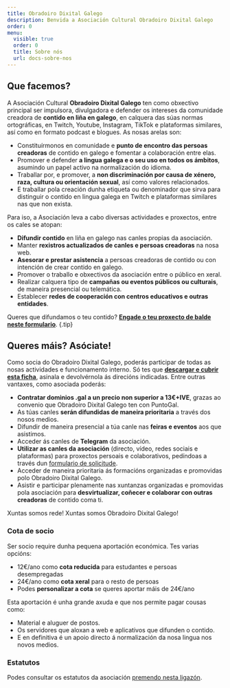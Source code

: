 ```yaml
---
title: Obradoiro Dixital Galego
description: Benvida a Asociación Cultural Obradoiro Dixital Galego
order: 0
menu:
  visible: true
  order: 0
  title: Sobre nós
  url: docs-sobre-nos
---
```


## Que facemos?

A Asociación Cultural **Obradoiro Dixital Galego** ten como obxectivo principal ser impulsora, divulgadora e defender os intereses da comunidade creadora de **contido en liña en galego**, en calquera das súas normas ortográficas, en Twitch, Youtube, Instagram, TikTok e plataformas similares, así como en formato podcast e blogues.
As nosas arelas son:

- Constituírmonos en comunidade e **punto de encontro das persoas creadoras** de contido en galego e fomentar a colaboración entre elas.
- Promover e defender **a lingua galega e o seu uso en todos os ámbitos**, asumindo un papel activo na normalización do idioma.
- Traballar por, e promover, a **non discriminación por causa de xénero, raza, cultura ou orientación sexual**, así como valores relacionados.
- E traballar pola creación dunha etiqueta ou denominador que sirva para distinguir o contido en lingua galega en Twitch e plataformas similares nas que non exista.

Para iso, a Asociación leva a cabo diversas actividades e proxectos, entre os cales se atopan:

- **Difundir contido** en liña en galego nas canles propias da asociación.
- Manter **rexistros actualizados de canles e persoas creadoras** na nosa web.
- **Asesorar e prestar asistencia** a persoas creadoras de contido ou con intención de crear contido en galego.
- Promover o traballo e obxectivos da asociación entre o público en xeral.
- Realizar calquera tipo de **campañas ou eventos públicos ou culturais**, de maneira presencial ou telemática.
- Establecer **redes de cooperación con centros educativos e outras entidades**.

Queres que difundamos o teu contido? **[Engade o teu proxecto de balde neste formulario](/form-proxecto/)**. {.tip}

## Queres máis? Asóciate!

Como socia do Obradoiro Dixital Galego, poderás participar de todas as nosas actividades e funcionamento interno. Só tes que **[descargar e cubrir esta ficha](/asociate)**, asinala e devolvérnola ás direcións indicadas.
Entre outras vantaxes, como asociada poderás:

- **Contratar dominios .gal a un precio non superior a 13€+IVE**, grazas ao convenio que Obradoiro Dixital Galego ten con PuntoGal.
- As túas canles **serán difundidas de maneira prioritaria** a través dos nosos medios.
- Difundir de maneira presencial a túa canle nas **feiras e eventos** aos que asistimos.
- Acceder ás canles de **Telegram** da asociación.
- **Utilizar as canles da asociación** (directo, vídeo, redes sociais e plataformas) para proxectos persoais e colaborativos, pedíndoas a través dun [formulario de solicitude](/form-medios/).
- Acceder de maneira prioritaria ás formacións organizadas e promovidas polo Obradoiro Dixital Galego.
- Asistir e participar plenamente nas xuntanzas organizadas e promovidas pola asociación para **desvirtualizar, coñecer e colaborar con outras creadoras** de contido coma ti.

Xuntas somos rede! Xuntas somos Obradoiro Dixital Galego!

### Cota de socio

Ser socio require dunha pequena aportación económica. Tes varias opcións:

- 12€/ano como **cota reducida** para estudantes e persoas desempregadas
- 24€/ano como **cota xeral** para o resto de persoas
- Podes **personalizar a cota** se queres aportar máis de 24€/ano

Esta aportación é unha grande axuda e que nos permite pagar cousas como:

- Material e aluguer de postos.
- Os servidores que aloxan a web e aplicativos que difunden o contido.
- E en definitiva é un apoio directo á normalización da nosa lingua nos novos medios.

### Estatutos

Podes consultar os estatutos da asociación [premendo nesta ligazón](/estatutos).
